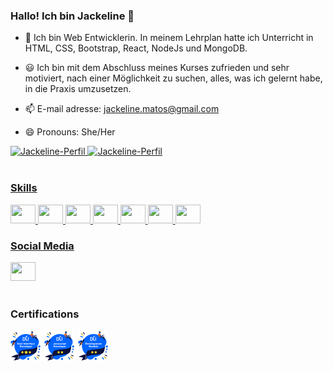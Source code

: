 ### Hallo! Ich bin Jackeline 👋

- 🌱 Ich bin Web Entwicklerin. In meinem Lehrplan hatte ich Unterricht in HTML, CSS, Bootstrap, React, NodeJs und MongoDB.
- :smiley: Ich bin mit dem Abschluss meines Kurses zufrieden und sehr motiviert, nach einer Möglichkeit zu suchen, alles, was ich gelernt habe, in die Praxis umzusetzen.

- 📫 E-mail adresse: jackeline.matos@gmail.com
- 😄 Pronouns: She/Her

<div style="display: inline_block">
<a href="git@github.com:Jackeline-Matos/Jackeline-Matos.git">
<img height="180em" src="https://github-readme-stats.vercel.app/api?username=Jackeline-Matos&show_icons=true&theme=nightowl&include_all_commits=true&count_private=true" alt="Jackeline-Perfil">
<img height="150em" src="https://github-readme-stats.vercel.app/api/top-langs/?username=Jackeline-Matos&layout=compact&langs_count=16&theme=nightowl" alt="Jackeline-Perfil">
</div><br>
  
### Skills
<div style="display: inline_block">
<img  height="30" width= "40"  src="https://cdn.jsdelivr.net/gh/devicons/devicon/icons/html5/html5-original.svg" />
<img  height="30" width= "40" src="https://cdn.jsdelivr.net/gh/devicons/devicon/icons/css3/css3-original.svg" />
<img  height="30" width= "40" src="https://cdn.jsdelivr.net/gh/devicons/devicon/icons/bootstrap/bootstrap-original.svg" />
 <img height="30" width= "40" src="https://cdn.jsdelivr.net/gh/devicons/devicon/icons/javascript/javascript-plain.svg" />
<img  height="30" width= "40" src="https://cdn.jsdelivr.net/gh/devicons/devicon/icons/react/react-original.svg" />
<img  height="30" width= "40" src="https://cdn.jsdelivr.net/gh/devicons/devicon/icons/nodejs/nodejs-original.svg" />
<img  height="30" width= "40" src="https://cdn.jsdelivr.net/gh/devicons/devicon/icons/mongodb/mongodb-original-wordmark.svg" />

</div>

### Social Media

<div>
<a href="http://www.linkedin.com/in/jackeline-matos-silva" target="_blank" rel="noopener noreferrer"><img height="30" width= "40" src="https://cdn.jsdelivr.net/gh/devicons/devicon/icons/linkedin/linkedin-original.svg" /></a>
</div><br>
  
  
### Certifications
<div style="display: inline_block"> 
<a href="https://eu.badgr.com/public/assertions/8bPwXh0cT7aVUluAnpTsWg"><img width= "50"src="/img/ui.png"></a>
<a href="https://eu.badgr.com/public/assertions/lKQ0gVthRw-nfwl4gK1tcw"><img width= "50"src="/img/js.png"></a>
<a href="https://eu.badgr.com/public/assertions/G-2G_K8IS6WeUFK4iHkTpw"><img width= "50" src="/img/dnewb.png"></a>
</div>
